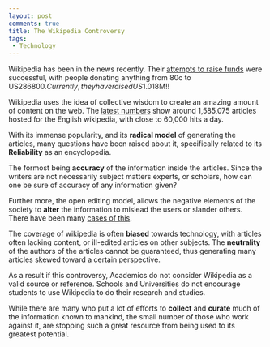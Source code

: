 ```yaml
---
layout: post
comments: true
title: The Wikipedia Controversy
tags:
 - Technology
---
```


Wikipedia has been in the news recently. Their [attempts to raise funds][0] were successful, with people donating anything from 80c to US$286800. Currently, they have raised US$1.018M!!

Wikipedia uses the idea of collective wisdom to create an amazing amount of content on the web. The [latest numbers][1] show around 1,585,075 articles hosted for the English wikipedia, with close to 60,000 hits a day.

With its immense popularity, and its **radical model** of generating the articles, many questions have been raised about it, specifically related to its **Reliability** as an encyclopedia.

The formost being **accuracy** of the information inside the articles. Since the writers are not necessarily subject matters experts, or scholars, how can one be sure of accuracy of any information given?

Further more, the open editing model, allows the negative elements of the society to **alter** the information to mislead the users or slander others. There have been many [cases of this][2].

The coverage of wikipedia is often **biased** towards technology, with articles often lacking content, or ill-edited articles on other subjects. The **neutrality** of the authors of the articles cannot be guaranteed, thus generating many articles skewed toward a certain perspective.

As a result if this controversy, Academics do not consider Wikipedia as a valid source or reference. Schools and Universities do not encourage students to use Wikipedia to do their research and studies.

While there are many who put a lot of efforts to **collect** and **curate** much of the information known to mankind, the small number of those who work against it, are stopping such a great resource from being used to its greatest potential.


[0]: http://fundraising.wikimedia.org/
[1]: http://en.wikipedia.org/wiki/Wikipedia
[2]: http://en.wikipedia.org/wiki/Adam_Curry#Wikipedia
